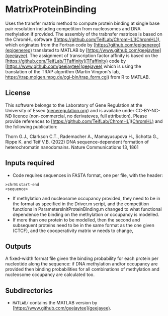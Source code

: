 # MatrixProteinBinding
Uses the transfer matrix method to compute protein binding at single base pair resolution including competition from nucleosomes and DNA methylation if provided. The assembly of the trabnsfer matrices is based on the ChromHL software ([https://github.com/TeifLab/ChromHL](ChromHL)), which originates from the Fortran code by [https://github.com/epigenereg](epigenereg) translated to MATLAB by [https://www.github.com/geejaytee](geejayee). The assignment of transcription factor affinity is based on the [https://github.com/TeifLab/TFaffinity](TFaffinity) code by [https://www.github.com/geejaytee](geejayee) which is using the translation of the TRAP algorithm (Martin Vingron's lab, https://trap.molgen.mpg.de/cgi-bin/trap_form.cgi) from R to MATLAB.

## License
This software belongs to the Laboratory of Gene Regulation at the University of Essex ([generegulation.org](generegulation.org)) and is availabe under CC-BY-NC-ND licence (non-commercial, no derivateves, full attribution). Please provide references to [https://github.com/TeifLab/ChromHL](ChromHL) and the following publication:

Thorn G.J., Clarkson C.T., Rademacher A., Mamayusupova H., Schotta G., Rippe K. and Teif V.B. (2022) DNA sequence-dependent formation of heterochromatin nanodomains. Nature Communications 13, 1861

## Inputs required
- Code requires sequences in FASTA format, one per file, with the header:
````
>chrN:start-end
<sequence>
````
- If methylation and nucleosome occupancy provided, they need to be in the format as specified in the Driver.m script, and the competition functions in ParametersInitProteinBinding.m changed to what functional dependence the binding on the methylation or occupancy is modelled.
- If more than one protein to be modelled, then the second and subsequent proteins need to be in the same format as the one given (CTCF), and the coooperativity matrix w needs to change,


## Outputs
A fixed-width format file given the binding probability for each protein per nucleotide along the sequence: if DNA methylation and/or occupancy are provided then binding probabilities for all combinations of methylation and nucleosome occupancy are calculated too.

## Subdirectories
- ```MATLAB/``` contains the  MATLAB version by [https://www.github.com/geejaytee](geejayee).

